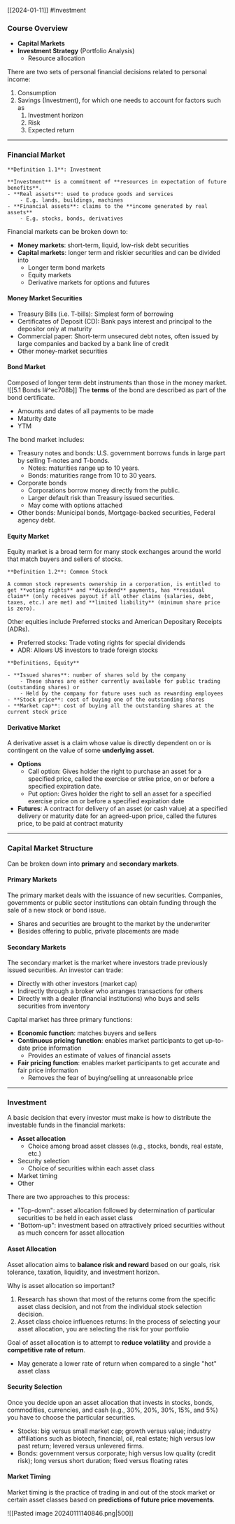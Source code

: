 [[2024-01-11]] #Investment 

### Course Overview
- **Capital Markets**
- **Investment Strategy** (Portfolio Analysis)
	- Resource allocation

There are two sets of personal financial decisions related to personal income:
1. Consumption
2. Savings (Investment), for which one needs to account for factors such as
	1. Investment horizon
	2. Risk
	3. Expected return

---
### Financial Market

```ad-important
**Definition 1.1**: Investment

**Investment** is a commitment of **resources in expectation of future benefits**.
- **Real assets**: used to produce goods and services
	- E.g. lands, buildings, machines
- **Financial assets**: claims to the **income generated by real assets**
	- E.g. stocks, bonds, derivatives
```

Financial markets can be broken down to:
- **Money markets**: short-term, liquid, low-risk debt securities
- **Capital markets**: longer term and riskier securities and can be divided into
	- Longer term bond markets
	- Equity markets
	- Derivative markets for options and futures

#### Money Market Securities
- Treasury Bills (i.e. T-bills): Simplest form of borrowing  
- Certificates of Deposit (CD): Bank pays interest and principal to the depositor only at maturity
- Commercial paper: Short-term unsecured debt notes, often issued by large companies and backed by a bank line of credit  
- Other money-market securities

#### Bond Market
Composed of longer term debt instruments than those in the money market. ![[5.1 Bonds I#^ec708b]]
The **terms** of the bond are described as part of the bond certificate.
- Amounts and dates of all payments to be made
- Maturity date
- YTM

The bond market includes:
- Treasury notes and bonds: U.S. government borrows funds in large part by selling T-notes and T-bonds.  
	- Notes: maturities range up to 10 years.  
	- Bonds: maturities range from 10 to 30 years.  
- Corporate bonds  
	- Corporations borrow money directly from the public.  
	- Larger default risk than Treasury issued securities.  
	- May come with options attached  
- Other bonds: Municipal bonds, Mortgage-backed securities, Federal agency debt. 

#### Equity Market
Equity market is a broad term for many stock exchanges around the world that match buyers and sellers of stocks.

```ad-important
**Definition 1.2**: Common Stock

A common stock represents ownership in a corporation, is entitled to get **voting rights** and **dividend** payments, has **residual claim** (only receives payout if all other claims (salaries, debt, taxes, etc.) are met) and **limited liability** (minimum share price is zero).
```

Other equities include Preferred stocks and American Depositary Receipts (ADRs).
- Preferred stocks: Trade voting rights for special dividends
- ADR: Allows US investors to trade foreign stocks

```ad-info
**Definitions, Equity**

- **Issued shares**: number of shares sold by the company
	- These shares are either currently available for public trading  (outstanding shares) or
	- Held by the company for future uses such as rewarding employees  
- **Stock price**: cost of buying one of the outstanding shares
- **Market cap**: cost of buying all the outstanding shares at the current stock price
```

#### Derivative Market
A derivative asset is a claim whose value is directly dependent on or is contingent on the value of some **underlying asset**.
- **Options**
	- Call option: Gives holder the right to purchase an asset for a specified price, called the exercise or strike price, on or before a specified expiration date.
	- Put option: Gives holder the right to sell an asset for a specified exercise price on or before a specified expiration date
- **Futures**: A contract for delivery of an asset (or cash value) at a specified delivery or maturity date for an agreed-upon price, called the futures price, to be paid at contract maturity

---
### Capital Market Structure
Can be broken down into **primary** and **secondary markets**.

#### Primary Markets
The primary market deals with the issuance of new securities. Companies, governments or public sector institutions can obtain funding through the sale of a new stock or bond issue.  
- Shares and securities are brought to the market by the underwriter  
- Besides offering to public, private placements are made

#### Secondary Markets
The secondary market is the market where investors trade previously issued securities. An investor can trade:  
- Directly with other investors (market cap)
- Indirectly through a broker who arranges transactions for others  
- Directly with a dealer (financial institutions) who buys and sells securities from inventory 

Capital market has three primary functions:
- **Economic function**: matches buyers and sellers
- **Continuous pricing function**: enables market participants to get up-to-date price information
	- Provides an estimate of values of financial assets
- **Fair pricing function**: enables market participants to get accurate and fair price information
	- Removes the fear of buying/selling at unreasonable price

---
### Investment
A basic decision that every investor must make is how to distribute the investable funds in the financial markets:
- **Asset allocation**
	- Choice among broad asset classes (e.g., stocks, bonds, real estate, etc.)
- Security selection
	- Choice of securities within each asset class
- Market timing
- Other

There are two approaches to this process:
- "Top-down": asset allocation followed by determination of particular securities to be held in each asset class
- "Bottom-up": investment based on attractively priced securities without as much concern for asset allocation

#### Asset Allocation
Asset allocation aims to **balance risk and reward** based on our goals, risk tolerance, taxation, liquidity, and investment horizon.

Why is asset allocation so important?
1. Research has shown that most of the returns come from the specific asset class decision, and not from the individual stock selection decision.
2. Asset class choice influences returns: In the process of selecting your asset allocation, you are selecting the risk for your portfolio

Goal of asset allocation is to attempt to **reduce volatility** and provide a **competitive rate of return**.
- May generate a lower rate of return when compared to a single "hot" asset class

#### Security Selection
Once you decide upon an asset allocation that invests in stocks, bonds, commodities, currencies, and cash (e.g., 30%, 20%, 30%, 15%, and 5%) you have to choose the particular securities.  
- Stocks: big versus small market cap; growth versus value; industry affiliations such as biotech, financial, oil, real estate; high versus low past return; levered versus unlevered firms.  
- Bonds: government versus corporate; high versus low quality (credit risk); long versus short duration; fixed versus floating rates

#### Market Timing
Market timing is the practice of trading in and out of the stock market or certain asset classes based on **predictions of future price movements**.

![[Pasted image 20240111140846.png|500]]
